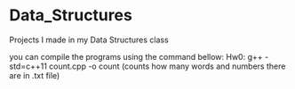 # Data_Structures
Projects I made in my Data Structures class

you can compile the programs using the command bellow:
Hw0: g++ -std=c++11 count.cpp -o count (counts how many words and numbers there are in .txt file)
